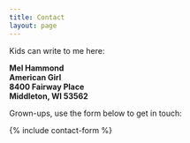 ```yaml
---
title: Contact
layout: page
---
```


Kids can write to me here:

<p style="margin: 0 0 0 0;"><b>Mel Hammond</b></p>
<p style="margin: 0 0 0 0;"><b>American Girl</b></p>
<p style="margin: 0 0 0 0;"><b>8400 Fairway Place</b></p>
<p style="margin: 0 0 0 0;"><b>Middleton, WI 53562</b></p>

<p style="margin-top: 1em;">Grown-ups, use the form below to get in touch:</p>

{% include contact-form %}